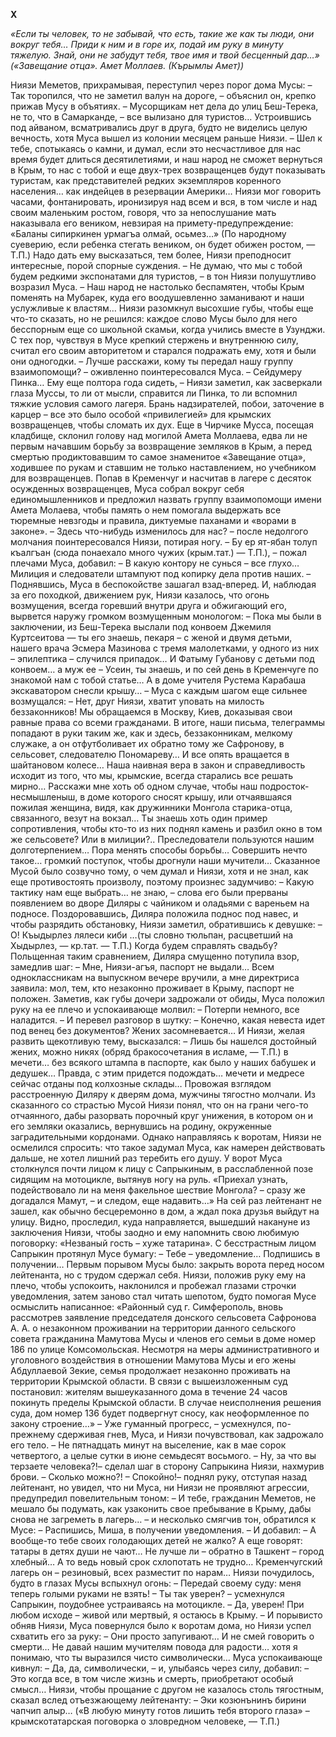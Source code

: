 **Х**


*«Если ты человек, то не забывай, что есть, такие же как ты люди, они вокруг тебя… Приди к ним и в горе их, подай им руку в минуту тяжелую. Знай, они не забудут тебя, твое имя и твой бесценный дар…»
(«Завещание отца». Амет Моллаев. (Кърымлы Амет))*


Ниязи Меметов, прихрамывая, переступил через порог дома Мусы:
– Так торопился, что не заметил валун на дороге, – объяснил он, крепко прижав Мусу в объятиях. – Мусорщикам нет дела до улиц Беш-Терека, не то, что в Самарканде, – все вылизано для туристов…
Устроившись под айваном, всматривались друг в друга, будто не виделись целую вечность, хотя Муса вышел из колонии месяцем раньше Ниязи.
– Шел к тебе, спотыкаясь о камни, и думал, если это несчастливое для нас время будет длиться десятилетиями, и наш народ не сможет вернуться в Крым, то нас с тобой и еще двух-трех возвращенцев будут показывать туристам, как представителей редких экземпляров коренного населения… как индейцев в резервации Америки…
Ниязи мог говорить часами, фонтанировать, иронизируя над всем и вся, в том числе и над своим маленьким ростом, говоря, что за непослушание мать наказывала его веником, невзирая на примету-предупреждение:
«Баланы сипиркинен урмагъа олмай, осьмез…» (По народному суеверию, если ребенка стегать веником, он будет обижен ростом, — Т.П.)
Надо дать ему высказаться, тем более, Ниязи преподносит интересные, порой спорные суждения.
– Не думаю, что мы с тобой будем редкими экспонатами для туристов, – в тон Ниязи полушутливо возразил Муса. – Наш народ не настолько беспамятен, чтобы Крым поменять на Мубарек, куда его воодушевленно заманивают и наши услужливые к властям…
Ниязи разомкнул высохшие губы, чтобы еще что-то сказать, но не решился: каждое слово Мусы было для него бесспорным еще со школьной скамьи, когда учились вместе в Узунджи. С тех пор, чувствуя в Мусе крепкий стержень и внутреннюю силу, считал его своим авторитетом и старался подражать ему, хотя и были они одногодки.
– Лучше расскажи, кому ты передал нашу группу взаимопомощи? – оживленно поинтересовался Муса.
– Сейдумеру Пинка… Ему еще полтора года сидеть, – Ниязи заметил, как засверкали глаза Муссы, то ли от мысли, справится ли Пинка, то ли вспомнил тяжкие условия самого лагеря. Брань надзирателей, побои, заточение в карцер – все это было особой «привилегией» для крымских возвращенцев, чтобы сломать их дух.
Еще в Чирчике Мусса, посещая кладбище, склонил голову над могилой Амета Моллаева, едва ли не первым начавшим борьбу за возвращение земляков в Крым, а перед смертью продиктовавшим то самое знаменитое «Завещание отца», ходившее по рукам и ставшим не только наставлением, но учебником для возвращенцев.
Попав в Кременчуг и насчитав в лагере с десяток осужденных возвращенцев, Муса собрал вокруг себя единомышленников и предложил назвать группу взаимопомощи имени Амета Молаева, чтобы память о нем помогала выдержать все тюремные невзгоды и правила, диктуемые паханами и «ворами в законе».
– Здесь что-нибудь изменилось для нас? – после недолгого молчания поинтересовался Ниязи, потирая ногу.
– Бу ер ят-ябан толуп къалгъан (сюда понаехало много чужих (крым.тат.) — Т.П.), – пожал плечами Муса, добавил:
– В какую контору не сунься – все глухо… Милиция и следователи штампуют под копирку дела против наших. – Поднявшись, Муса в беспокойстве зашагал взад-вперед. И, наблюдая за его походкой, движением рук, Ниязи казалось, что огонь возмущения, всегда горевший внутри друга и обжигающий его, вырвется наружу громком возмущенным монологом:
– Пока мы были в заключении, из Беш-Терека выслали под конвоем Джемиля Куртсеитова — ты его знаешь, пекаря – с женой и двумя детьми, нашего врача Эсмера Мазинова с тремя малолетками, у одного из них – эпилептика – случился припадок… И Фатыму Губанову с детьми под конвоем… а муж ее – Усеин, ты знаешь, и по сей день в Кременчуге по знакомой нам с тобой статье… А в доме учителя Рустема Карабаша экскаватором снесли крышу… – Муса с каждым шагом еще сильнее возмущался:
– Нет, друг Ниязи, хватит уповать на милость беззаконников! Мы обращаемся в Москву, Киев, доказывая свои равные права со всеми гражданами. В итоге, наши письма, телеграммы попадают в руки таким же, как и здесь, беззаконникам, мелкому служаке, а он отфутболивает их обратно тому же Сафронову, в сельсовет, следователю Пономареву… И все опять вращается в шайтановом колесе… Наша наивная вера в закон и справедливость исходит из того, что мы, крымские, всегда старались все решать мирно… Расскажи мне хоть об одном случае, чтобы наш подросток-несмышленыш, в доме которого сносят крышу, или отчаявшаяся пожилая женщина, видя, как дружинники Монгола старика-отца, связанного, везут на вокзал… Ты знаешь хоть один пример сопротивления, чтобы кто-то из них поднял камень и разбил окно в том же сельсовете? Или в милиции?.. Преследователи пользуются нашим долготерпением… Пора менять способы борьбы… Совершить нечто такое… громкий поступок, чтобы дрогнули наши мучители…
Сказанное Мусой было созвучно тому, о чем думал и Ниязи, хотя и не знал, как еще противостоять произволу, поэтому произнес задумчиво:
– Какую тактику нам еще выбрать… не знаю, – слова его были прерваны появлением во дворе Диляры с чайником и оладьями с вареньем на подносе.
Поздоровавшись, Диляра положила поднос под навес, и чтобы разрядить обстановку, Ниязи заметил, обратившись к девушке:
– О! Къыдырлез лялеси киби …(ты словно тюльпан, расцветший на Хыдырлез, — кр.тат. — Т.П.) Когда будем справлять свадьбу?
Польщенная таким сравнением, Диляра смущенно потупила взор, замедлив шаг:
– Мне, Ниязи-агъя, паспорт не выдали… Всем одноклассникам на выпускном вечере вручили, а мне директриса заявила: мол, тем, кто незаконно проживает в Крыму, паспорт не положен.
Заметив, как губы дочери задрожали от обиды, Муса положил руку на ее плечо и успокаивающе молвил:
– Потерпи немного, все наладится. – И перевел разговор в шутку: – Конечно, какая невеста идет под венец без документов? Жених засомневается…
И Ниязи, желая развить щекотливую тему, высказался:
– Лишь бы нашелся достойный жених, можно никях (обряд бракосочетания в исламе, — Т.П.) в мечети… без всякого штампа в паспорте, как было у наших бабушек и дедушек… Правда, с этим придется подождать… мечети и медресе сейчас отданы под колхозные склады…
Провожая взглядом расстроенную Диляру к дверям дома, мужчины тягостно молчали. Из сказанного со страстью Мусой Ниязи понял, что он на грани чего-то отчаянного, дабы разорвать порочный круг унижения, в котором он и его земляки оказались, вернувшись на родину, окруженные заградительными кордонами.
Однако направляясь к воротам, Ниязи не осмелился спросить: что такое задумал Муса, как намерен действовать дальше, не хотел лишний раз теребить его душу.
У ворот Муса столкнулся почти лицом к лицу с Сапрыкиным, в расслабленной позе сидящим на мотоцикле, вытянув ногу на руль.
«Приехал узнать, подействовало ли на меня факельное шествие Монгола? – сразу же догадался Мамут, – и следом, еще надавить…»
На сей раз лейтенант не зашел, как обычно бесцеремонно в дом, а ждал пока друзья выйдут на улицу. Видно, проследил, куда направляется, вышедший накануне из заключения Ниязи, чтобы заодно и ему напомнить свою любимую поговорку: «Незваный гость – хуже татарина».
С бесстрастным лицом Сапрыкин протянул Мусе бумагу:
– Тебе – уведомление… Подпишись в получении…
Первым порывом Мусы было: закрыть ворота перед носом лейтенанта, но с трудом сдержал себя. Ниязи, положив руку ему на плечо, чтобы успокоить, наклонился и пробежал глазами строчки уведомления, затем заново стал читать шепотом, будто помогая Мусе осмыслить написанное:
«Районный суд г. Симферополь, вновь рассмотрев заявление председателя донского сельсовета Сафронова А. А. о незаконном проживании на территории данного сельского совета гражданина Мамутова Мусы и членов его семьи в доме номер 186 по улице Комсомольская. Несмотря на меры административного и уголовного воздействия в отношении Мамутова Мусы и его жены Абдуллаевой Зекие, семья продолжает незаконно проживать на территории Крымской области. В связи с вышеизложенным суд постановил: жителям вышеуказанного дома в течение 24 часов покинуть пределы Крымской области. В случае неисполнения решения суда, дом номер 136 будет подвергнут сносу, как неоформленное по закону строение…»
– Уже гуманный прогресс, – усмехнулся, по-прежнему сдерживая гнев, Муса, и Ниязи почувствовал, как задрожало его тело. – Не пятнадцать минут на выселение, как в мае сорок четвертого, а целые сутки в июне семьдесят восьмого.
– Ну, за что вы терзаете человека?!– сделал шаг в сторону Сапрыкина Ниязи, нахмурив брови. – Сколько можно?!
– Спокойно!– поднял руку, отступая назад лейтенант, но увидел, что ни Муса, ни Ниязи не проявляют агрессии, предупредил повелительным тоном:
– И тебе, гражданин Меметов, не мешало бы подумать, как узаконить свое пребывание в Крыму, дабы снова не загреметь в лагерь… – и несколько смягчив тон, обратился к Мусе: – Распишись, Миша, в получении уведомления. – И добавил: – А вообще-то тебе своих голодающих детей не жалко? А еще говорят: татары в детях души не чают… Не лучше ли – обратно в Ташкент – город хлебный… А то ведь новый срок схлопотать не трудно… Кременчугский лагерь он – резиновый, всех разместит по нарам…
Ниязи почудилось, будто в глазах Мусы вспыхнул огонь:
– Передай своему суду: меня теперь голыми руками не взять!
– Ты так уверен? – усмехнулся Сапрыкин, поудобнее устраиваясь на мотоцикле.
– Да, уверен! При любом исходе – живой или мертвый, я остаюсь в Крыму. – И порывисто обняв Ниязи, Муса повернулся было к воротам дома, но Ниязи успел схватить его за руку:
– Они просто запугивают… И не смей говорить о смерти… Не давай нашим мучителям повода для радости… хотя я понимаю, что ты выразился чисто символически…
Муса успокаивающе кивнул:
– Да, да, символически, – и, улыбаясь через силу, добавил: – Это когда все, в том числе жизнь и смерть, приобретают особый смысл…
Ниязи, чтобы прощание с другом не казалось столь тягостным, сказал вслед отъезжающему лейтенанту:
– Эки козюнънинъ бирини чапчип алыр… («В любую минуту готов лишить тебя второго глаза» – крымскотатарская поговорка о зловредном человеке, — Т.П.)
